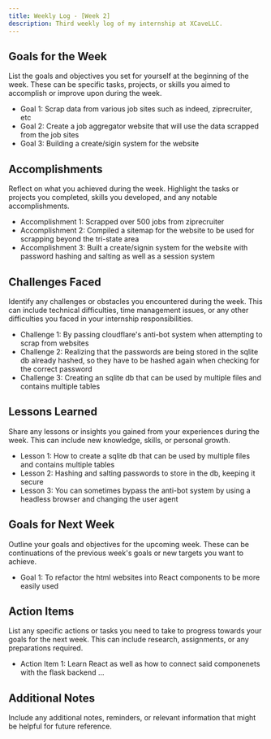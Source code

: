 ```yaml
---
title: Weekly Log - [Week 2]
description: Third weekly log of my internship at XCaveLLC.
---
```

## Goals for the Week

List the goals and objectives you set for yourself at the beginning of the week. These can be specific tasks, projects, or skills you aimed to accomplish or improve upon during the week.

- Goal 1: Scrap data from various job sites such as indeed, ziprecruiter, etc
- Goal 2: Create a job aggregator website that will use the data scrapped from the job sites
- Goal 3: Building a create/sigin system for the website

## Accomplishments

Reflect on what you achieved during the week. Highlight the tasks or projects you completed, skills you developed, and any notable accomplishments.

- Accomplishment 1: Scrapped over 500 jobs from ziprecruiter 
- Accomplishment 2: Compiled a sitemap for the website to be used for scrapping beyond the tri-state area
- Accomplishment 3: Built a create/signin system for the website with password hashing and salting as well as a session system

## Challenges Faced

Identify any challenges or obstacles you encountered during the week. This can include technical difficulties, time management issues, or any other difficulties you faced in your internship responsibilities.

- Challenge 1: By passing cloudflare's anti-bot system when attempting to scrap from websites
- Challenge 2: Realizing that the passwords are being stored in the sqlite db already hashed, so they have to be hashed again when checking for the correct password
- Challenge 3: Creating an sqlite db that can be used by multiple files and contains multiple tables

## Lessons Learned

Share any lessons or insights you gained from your experiences during the week. This can include new knowledge, skills, or personal growth.

- Lesson 1: How to create a sqlite db that can be used by multiple files and contains multiple tables
- Lesson 2: Hashing and salting passwords to store in the db, keeping it secure
- Lesson 3: You can sometimes bypass the anti-bot system by using a headless browser and changing the user agent

## Goals for Next Week

Outline your goals and objectives for the upcoming week. These can be continuations of the previous week's goals or new targets you want to achieve.

- Goal 1: To refactor the html websites into React components to be more easily used

## Action Items

List any specific actions or tasks you need to take to progress towards your goals for the next week. This can include research, assignments, or any preparations required.

- Action Item 1: Learn React as well as how to connect said componenets with the flask backend
...

## Additional Notes

Include any additional notes, reminders, or relevant information that might be helpful for future reference.